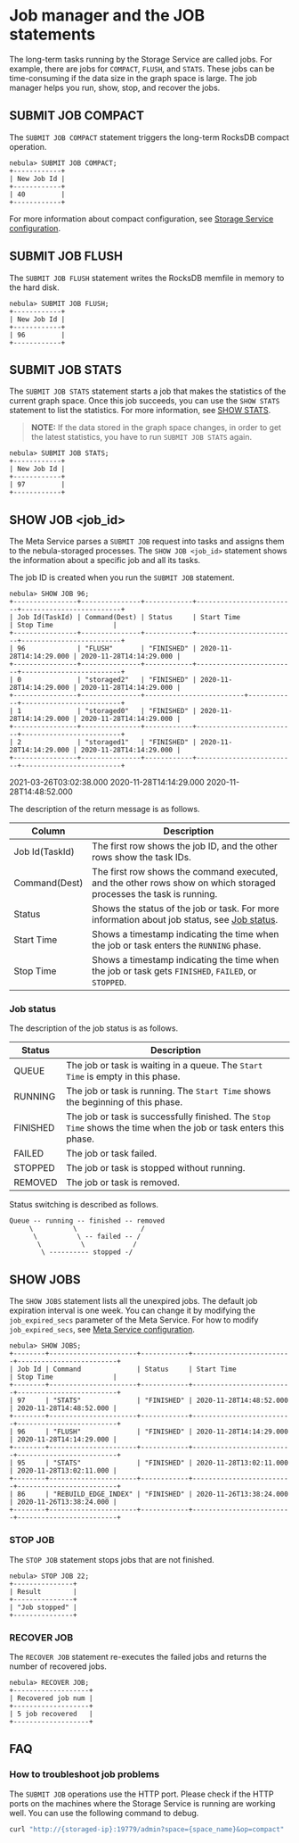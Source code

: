 # Job manager and the JOB statements

The long-term tasks running by the Storage Service are called jobs. For example, there are jobs for `COMPACT`, `FLUSH`, and `STATS`. These jobs can be time-consuming if the data size in the graph space is large. The job manager helps you run, show, stop, and recover the jobs.

## SUBMIT JOB COMPACT

The `SUBMIT JOB COMPACT` statement triggers the long-term RocksDB compact operation.

```ngql
nebula> SUBMIT JOB COMPACT;
+------------+
| New Job Id |
+------------+
| 40         |
+------------+
```

For more information about compact configuration, see [Storage Service configuration](../../5.configurations-and-logs/1.configurations/4.storage-config.md).

## SUBMIT JOB FLUSH

The `SUBMIT JOB FLUSH` statement writes the RocksDB memfile in memory to the hard disk.

```ngql
nebula> SUBMIT JOB FLUSH;
+------------+
| New Job Id |
+------------+
| 96         |
+------------+
```

## SUBMIT JOB STATS

The `SUBMIT JOB STATS` statement starts a job that makes the statistics of the current graph space. Once this job succeeds, you can use the `SHOW STATS` statement to list the statistics. For more information, see [SHOW STATS](../7.general-query-statements/6.show/14.show-stats.md).

>**NOTE:** If the data stored in the graph space changes, in order to get the latest statistics, you have to run `SUBMIT JOB STATS` again.

```ngql
nebula> SUBMIT JOB STATS;
+------------+
| New Job Id |
+------------+
| 97         |
+------------+
```

## SHOW JOB <job_id>

The Meta Service parses a `SUBMIT JOB` request into tasks and assigns them to the nebula-storaged processes. The `SHOW JOB <job_id>` statement shows the information about a specific job and all its tasks.

The job ID is created when you run the `SUBMIT JOB` statement.

```ngql
nebula> SHOW JOB 96;
+----------------+---------------+------------+-------------------------+-------------------------+
| Job Id(TaskId) | Command(Dest) | Status     | Start Time              | Stop Time               |
+----------------+---------------+------------+-------------------------+-------------------------+
| 96             | "FLUSH"       | "FINISHED" | 2020-11-28T14:14:29.000 | 2020-11-28T14:14:29.000 |
+----------------+---------------+------------+-------------------------+-------------------------+
| 0              | "storaged2"   | "FINISHED" | 2020-11-28T14:14:29.000 | 2020-11-28T14:14:29.000 |
+----------------+---------------+-------------------------+------------+-------------------------+
| 1              | "storaged0"   | "FINISHED" | 2020-11-28T14:14:29.000 | 2020-11-28T14:14:29.000 |
+----------------+---------------+------------+-------------------------+-------------------------+
| 2              | "storaged1"   | "FINISHED" | 2020-11-28T14:14:29.000 | 2020-11-28T14:14:29.000 |
+----------------+---------------+------------+-------------------------+-------------------------+
```
2021-03-26T03:02:38.000
2020-11-28T14:14:29.000
2020-11-28T14:48:52.000

The description of the return message is as follows.

|Column|Description|
|-|-|
|Job Id(TaskId)|The first row shows the job ID, and the other rows show the task IDs.|
|Command(Dest)|The first row shows the command executed, and the other rows show on which storaged processes the task is running.|
|Status|Shows the status of the job or task. For more information about job status, see [Job status](#job-status).|
|Start Time|Shows a timestamp indicating the time when the job or task enters the `RUNNING` phase.|
|Stop Time|Shows a timestamp indicating the time when the job or task gets `FINISHED`, `FAILED`, or `STOPPED`.|

### Job status

The description of the job status is as follows.

|Status|Description|
|-|-|
|QUEUE|The job or task is waiting in a queue. The `Start Time` is empty in this phase.|
|RUNNING|The job or task is running. The `Start Time` shows the beginning of this phase.|
|FINISHED|The job or task is successfully finished. The `Stop Time` shows the time when the job or task enters this phase.|
|FAILED|The job or task failed.|
|STOPPED|The job or task is stopped without running.|
|REMOVED|The job or task is removed.|

Status switching is described as follows.

```ngql
Queue -- running -- finished -- removed
     \          \                /
      \          \ -- failed -- /
       \          \            /
        \ ---------- stopped -/
```

## SHOW JOBS

The `SHOW JOBS` statement lists all the unexpired jobs. The default job expiration interval is one week. You can change it by modifying the `job_expired_secs` parameter of the Meta Service. For how to modify `job_expired_secs`, see [Meta Service configuration](../../5.configurations-and-logs/1.configurations/2.meta-config.md).

```ngql
nebula> SHOW JOBS;
+--------+----------------------+------------+-------------------------+-------------------------+
| Job Id | Command              | Status     | Start Time              | Stop Time               |
+--------+----------------------+------------+-------------------------+-------------------------+
| 97     | "STATS"              | "FINISHED" | 2020-11-28T14:48:52.000 | 2020-11-28T14:48:52.000 |
+--------+----------------------+------------+-------------------------+-------------------------+
| 96     | "FLUSH"              | "FINISHED" | 2020-11-28T14:14:29.000 | 2020-11-28T14:14:29.000 |
+--------+----------------------+------------+-------------------------+-------------------------+
| 95     | "STATS"              | "FINISHED" | 2020-11-28T13:02:11.000 | 2020-11-28T13:02:11.000 |
+--------+----------------------+------------+-------------------------+-------------------------+
| 86     | "REBUILD_EDGE_INDEX" | "FINISHED" | 2020-11-26T13:38:24.000 | 2020-11-26T13:38:24.000 |
+--------+----------------------+------------+-------------------------+-------------------------+
```

### STOP JOB

The `STOP JOB` statement stops jobs that are not finished.

```ngql
nebula> STOP JOB 22;
+---------------+
| Result        |
+---------------+
| "Job stopped" |
+---------------+
```

### RECOVER JOB

The `RECOVER JOB` statement re-executes the failed jobs and returns the number of recovered jobs.

```ngql
nebula> RECOVER JOB;
+-------------------+
| Recovered job num |
+-------------------+
| 5 job recovered   |
+-------------------+
```

## FAQ

### How to troubleshoot job problems

The `SUBMIT JOB` operations use the HTTP port. Please check if the HTTP ports on the machines where the Storage Service is running are working well. You can use the following command to debug.

```bash
curl "http://{storaged-ip}:19779/admin?space={space_name}&op=compact"
```
